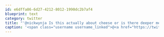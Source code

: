 ```yaml
---
id: e6dffa86-6d27-4212-8012-1990dc2b7af4
blueprint: text
category: twitter
title: "'@nickwynja Is this actually about cheese or is there deeper meaning here?"
caption: '<span class="username username_linked">@<a href="https://twitter.com/nickwynja" title="Nick Wynja">nickwynja</a></span> Is this actually about cheese or is there deeper meaning here?'
---
```

